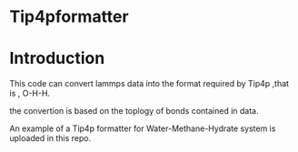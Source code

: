 # Tip4pformatter

# Introduction

  This code can convert lammps data into the format required by Tip4p ,that is , O-H-H.
  
  the convertion is based on the toplogy of bonds contained in data.

  An example of a Tip4p formatter for Water-Methane-Hydrate system is uploaded in this repo.

